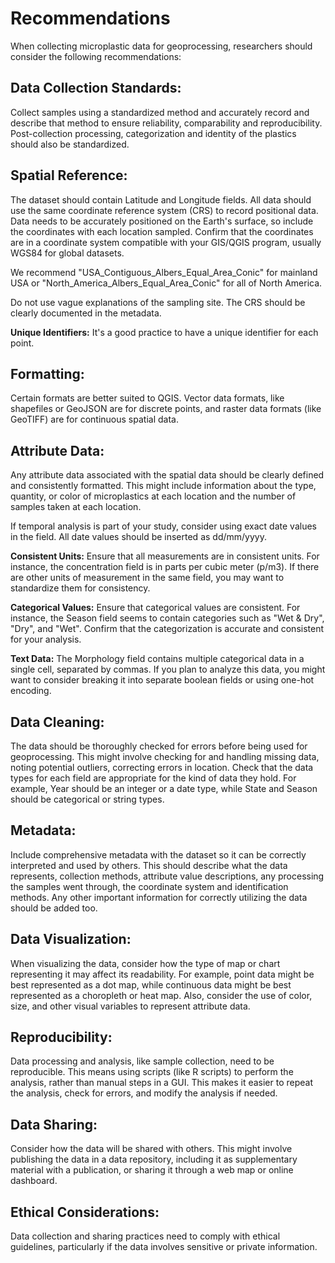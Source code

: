 # Recommendations

When collecting microplastic data for geoprocessing, researchers should consider the following recommendations:

## Data Collection Standards:

Collect samples using a standardized method and accurately record and describe that method to ensure reliability, comparability and reproducibility. Post-collection processing, categorization and identity of the plastics should also be standardized.

## Spatial Reference: 

The dataset should contain Latitude and Longitude fields. All data should use the same coordinate reference system (CRS) to record positional data. Data needs to be accurately positioned on the Earth's surface, so include the coordinates with each location sampled. Confirm that the coordinates are in a coordinate system compatible with your GIS/QGIS program, usually WGS84 for global datasets.

We recommend "USA_Contiguous_Albers_Equal_Area_Conic" for mainland USA or "North_America_Albers_Equal_Area_Conic" for all of North America.

 Do not use vague explanations of the sampling site. The CRS should be clearly documented in the metadata.

**Unique Identifiers:** It's a good practice to have a unique identifier for each point.

## Formatting: 

Certain formats are better suited to QGIS. Vector data formats, like shapefiles or GeoJSON are for discrete points, and raster data formats (like GeoTIFF) are for continuous spatial data.

## Attribute Data: 

Any attribute data associated with the spatial data should be clearly defined and consistently formatted. This might include information about the type, quantity, or color of microplastics at each location and the number of samples taken at each location.

If temporal analysis is part of your study, consider using exact date values in the field. All date values should be inserted as dd/mm/yyyy.


**Consistent Units:** Ensure that all measurements are in consistent units. For instance, the concentration field is in parts per cubic meter (p/m3). If there are other units of measurement in the same field, you may want to standardize them for consistency.

**Categorical Values:** Ensure that categorical values are consistent. For instance, the Season field seems to contain categories such as "Wet & Dry", "Dry", and "Wet". Confirm that the categorization is accurate and consistent for your analysis.

**Text Data:** The Morphology field contains multiple categorical data in a single cell, separated by commas. If you plan to analyze this data, you might want to consider breaking it into separate boolean fields or using one-hot encoding.

## Data Cleaning: 

The data should be thoroughly checked for errors before being used for geoprocessing. This might involve checking for and handling missing data, noting potential outliers, correcting errors in location. Check that the data types for each field are appropriate for the kind of data they hold. For example, Year should be an integer or a date type, while State and Season should be categorical or string types.

## Metadata: 

Include comprehensive metadata with the dataset so it can be correctly interpreted and used by others. This should describe what the data represents, collection methods, attribute value descriptions, any processing the samples went through, the coordinate system and identification methods. Any other important information for correctly utilizing the data should be added too.

## Data Visualization: 

When visualizing the data, consider how the type of map or chart representing it may affect its readability. For example, point data might be best represented as a dot map, while continuous data might be best represented as a choropleth or heat map. Also, consider the use of color, size, and other visual variables to represent attribute data.

## Reproducibility: 

Data processing and analysis, like sample collection, need to be reproducible. This means using scripts (like R scripts) to perform the analysis, rather than manual steps in a GUI. This makes it easier to repeat the analysis, check for errors, and modify the analysis if needed.

## Data Sharing: 

Consider how the data will be shared with others. This might involve publishing the data in a data repository, including it as supplementary material with a publication, or sharing it through a web map or online dashboard.

## Ethical Considerations: 

Data collection and sharing practices need to comply with ethical guidelines, particularly if the data involves sensitive or private information.
